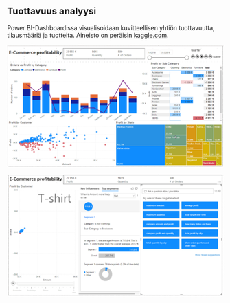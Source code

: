 ## Tuottavuus analyysi

Power BI-Dashboardissa visualisoidaan kuvitteellisen yhtiön tuottavuutta, tilausmääriä ja tuotteita. Aineisto on peräisin [kaggle.com](https://www.kaggle.com/benroshan/ecommerce-data).

![profitability](Photos/Profitability.gif)

![profit](Photos/Profit.gif)
